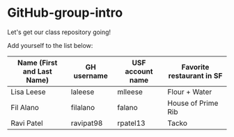 # GitHub-group-intro
Let's get our class repository going!

Add yourself to the list below:

| Name (First and Last Name) | GH username | USF account name | Favorite restaurant in SF |
| --- | --- | --- | --- |
| Lisa Leese | laleese | mlleese | Flour + Water |
| Fil Alano | filalano | falano | House of Prime Rib | 
| Ravi Patel | ravipat98 | rpatel13 | Tacko |